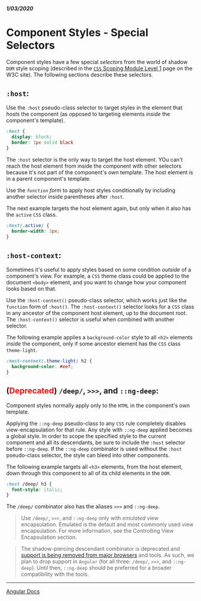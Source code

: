 ##### 1/03/2020
# Component Styles - Special Selectors
Component styles have a few special _selectors_ from the world of shadow `DOM` style scoping (described in the [`CSS` Scoping Module Level 1](https://www.w3.org/TR/css-scoping-1/) page on the W3C site).  The following sections describe these selectors.

## `:host`:
Use the `:host` pseudo-class selector to target styles in the element that _hosts_ the component (as opposed to targeting elements _inside_ the component's template).

```css
:host {
  display: block;
  border: 1px solid black
}
```

The `:host` selector is the only way to target the host element.  YOu can't reach the host element from inside the component with other selectors because it's not part of the component's own template.  The host element is in a parent component's template.

Use the _`function` form_ to apply host styles conditionally by including another selector inside parentheses after `:host`.

The next example targets the host element again, but only when it also has the `active` `CSS` class.

```css
:host(.active) {
  border-width: 3px;
}
```

## `:host-context`:
Sometimes it's useful to apply styles based on some condition _outside_ of a component's view.  For example, a `CSS` theme class could be applied to the document `<body>` element, and you want to change how your component looks based on that.

Use the `:host-context()` pseudo-class selector, which works just like the `function` form of `:host()`.  The `:host-context()` selector looks for a `CSS` class in any ancestor of the component host element, up to the document root.  The `:host-context()` selector is useful when combined with another selector.

The following example applies a `background-color` style to all `<h2>` elements _inside_ the component, only if some ancestor element has the `CSS` class `theme-light`.

```css
:host-context(.theme-light) h2 {
  background-color: #eef;
}
```

## (<span style="color: red">Deprecated</span>) `/deep/`, `>>>`, and `::ng-deep`:
Component styles normally apply only to the `HTML` in the component's own template.

Applying the `::ng-deep` pseudo-class to any `CSS` rule completely disables view-encapsulation for that rule.  Any style with `::ng-deep` applied becomes a global style.  In order to scope the specified style to the current component and all its descendants, be sure to include the `:host` selector before `::ng-deep`. If the `::ng-deep` combinator is used without the `:host` pseudo-class selector, the style can bleed into other components.

The following example targets all `<h3>` elements, from the host element, down through this component to all of its child elements in the `DOM`.

```css
:host /deep/ h3 {
  font-style: italic;
}
```

The `/deep/` combinator also has the aliases `>>>` and `::ng-deep`.

  > Use `/deep/`, `>>>`, and `::ng-deep` only with _emulated_ view encapsulation.  Emulated is the default and most commonly used view encapsulation.  For more information, see the Controlling View Encapsulation section.

  > The shadow-piercing descendant combinator is deprecated and [support is being removed from major browsers](https://www.chromestatus.com/features/6750456638341120) and tools.  As such, we plan to drop support in `Angular` (for all three: `/deep/`, `>>>`, and `::ng-deep`).  Until then, `::ng-deep` should be preferred for a broader compatibility with the tools.

---

[Angular Docs](https://angular.io/guide/component-styles#special-selectors)
